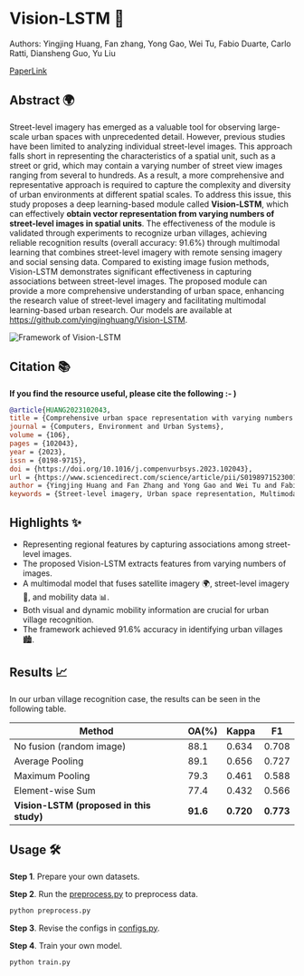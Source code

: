 # Vision-LSTM 🚀
Authors: Yingjing Huang, Fan zhang, Yong Gao, Wei Tu, Fabio Duarte, Carlo Ratti, Diansheng Guo, Yu Liu

[PaperLink](https://www.sciencedirect.com/science/article/pii/S0198971523001060)

## Abstract 🌍
Street-level imagery has emerged as a valuable tool for observing large-scale urban spaces with unprecedented detail. However, previous studies have been limited to analyzing individual street-level images. This approach falls short in representing the characteristics of a spatial unit, such as a street or grid, which may contain a varying number of street view images ranging from several to hundreds. As a result, a more comprehensive and representative approach is required to capture the complexity and diversity of urban environments at different spatial scales. To address this issue, this study proposes a deep learning-based module called **Vision-LSTM**, which can effectively **obtain vector representation from varying numbers of street-level images in spatial units**. The effectiveness of the module is validated through experiments to recognize urban villages, achieving reliable recognition results (overall accuracy: 91.6\%) through multimodal learning that combines street-level imagery with remote sensing imagery and social sensing data. Compared to existing image fusion methods, Vision-LSTM demonstrates significant effectiveness in capturing associations between street-level images. The proposed module can provide a more comprehensive understanding of urban space, enhancing the research value of street-level imagery and facilitating multimodal learning-based urban research. Our models are available at https://github.com/yingjinghuang/Vision-LSTM.

![Framework of Vision-LSTM](./img/Vision-LSTM.png)

## Citation 📚
**If you find the resource useful, please cite the following :- )**
```bibtex
@article{HUANG2023102043,
title = {Comprehensive urban space representation with varying numbers of street-level images},
journal = {Computers, Environment and Urban Systems},
volume = {106},
pages = {102043},
year = {2023},
issn = {0198-9715},
doi = {https://doi.org/10.1016/j.compenvurbsys.2023.102043},
url = {https://www.sciencedirect.com/science/article/pii/S0198971523001060},
author = {Yingjing Huang and Fan Zhang and Yong Gao and Wei Tu and Fabio Duarte and Carlo Ratti and Diansheng Guo and Yu Liu},
keywords = {Street-level imagery, Urban space representation, Multimodal data fusion, Deep learning, Urban village recognition}
```

## Highlights ✨
- Representing regional features by capturing associations among street-level images.
- The proposed Vision-LSTM extracts features from varying numbers of images.
- A multimodal model that fuses satellite imagery 🌍, street-level imagery 🚗, and mobility data 📊.
- Both visual and dynamic mobility information are crucial for urban village recognition.
- The framework achieved 91.6% accuracy in identifying urban villages 🏙️.

## Results 📈
In our urban village recognition case, the results can be seen in the following table.

| Method                                   | OA(%)     | Kappa     | F1        |
|------------------------------------------|-----------|-----------|-----------|
| No fusion (random image)                 | 88.1      | 0.634     | 0.708     |
| Average Pooling                          | 89.1      | 0.656     | 0.727     |
| Maximum Pooling                          | 79.3      | 0.461     | 0.588     |
| Element-wise Sum                         | 77.4      | 0.432     | 0.566     |
| **Vision-LSTM (proposed in this study)** | **91.6**  | **0.720** | **0.773** |

## Usage 🛠️
**Step 1**. Prepare your own datasets.

**Step 2**. Run the [preprocess.py](preprocess.py) to preprocess data.
```bash
python preprocess.py
```

**Step 3**. Revise the configs in [configs.py](configs.py).

**Step 4**. Train your own model.
```bash
python train.py
```
